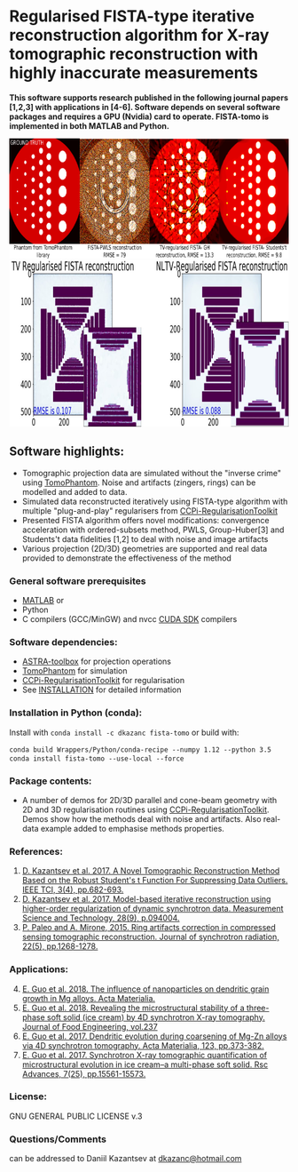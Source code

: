 #  Regularised FISTA-type iterative reconstruction algorithm for X-ray tomographic reconstruction with highly inaccurate measurements

**This software supports research published in the following journal papers [1,2,3] with applications in [4-6]. Software depends on several software packages and requires a GPU (Nvidia) card to operate. FISTA-tomo is implemented in both MATLAB and Python.** 

<div align="center">
  <img src="docs/images/recsFISTA_stud.png" height="216"><br>  
</div>
<div align="center">
  <img src="docs/images/TV_vs_NLTV.jpg" height="300"><br>  
</div>

## Software highlights:
 * Tomographic projection data are simulated without the "inverse crime" using [TomoPhantom](https://github.com/dkazanc/TomoPhantom). Noise and artifacts (zingers, rings) can be modelled and added to data.
 * Simulated data reconstructed iteratively using FISTA-type algorithm with multiple "plug-and-play" regularisers from [CCPi-RegularisationToolkit](https://github.com/vais-ral/CCPi-Regularisation-Toolkit) 
 * Presented FISTA algorithm offers novel modifications: convergence acceleration with ordered-subsets method, PWLS, Group-Huber[3] and Students't data fidelities [1,2] to deal with noise and image artifacts
 * Various projection (2D/3D) geometries are supported and real data provided to demonstrate the effectiveness of the method  

### General software prerequisites
 * [MATLAB](http://www.mathworks.com/products/matlab/) or
 * Python
 * C compilers (GCC/MinGW) and nvcc [CUDA SDK](https://developer.nvidia.com/cuda-downloads) compilers
 
### Software dependencies: 
 * [ASTRA-toolbox](https://www.astra-toolbox.com/) for projection operations
 * [TomoPhantom](https://github.com/dkazanc/TomoPhantom) for simulation
 * [CCPi-RegularisationToolkit](https://github.com/vais-ral/CCPi-Regularisation-Toolkit) for regularisation
 * See [INSTALLATION](https://github.com/dkazanc/FISTA-tomo/blob/master/INSTALLATION) for detailed information

### Installation in Python (conda):
Install with `conda install -c dkazanc fista-tomo` or build with:
```	
conda build Wrappers/Python/conda-recipe --numpy 1.12 --python 3.5 
conda install fista-tomo --use-local --force
```
 
### Package contents:
 * A number of demos for 2D/3D parallel and cone-beam geometry with 2D and 3D regularisation routines using [CCPi-RegularisationToolkit](https://github.com/vais-ral/CCPi-Regularisation-Toolkit). Demos show how the methods deal with noise and artifacts. Also real-data example added to emphasise methods properties. 

### References:
 1. [D. Kazantsev et al. 2017. A Novel Tomographic Reconstruction Method Based on the Robust Student's t Function For Suppressing Data Outliers. IEEE TCI, 3(4), pp.682-693.](https://doi.org/10.1109/TCI.2017.2694607)
 2. [D. Kazantsev et al. 2017. Model-based iterative reconstruction using higher-order regularization of dynamic synchrotron data. Measurement Science and Technology, 28(9), p.094004.](https://doi.org/10.1088/1361-6501/aa7fa8)
 3. [P. Paleo and A. Mirone, 2015. Ring artifacts correction in compressed sensing tomographic reconstruction. Journal of synchrotron radiation, 22(5), pp.1268-1278.](https://doi.org/10.1107/S1600577515010176)

### Applications:
 4. [E. Guo et al. 2018. The influence of nanoparticles on dendritic grain growth in Mg alloys. Acta Materialia.](https://doi.org/10.1016/j.actamat.2018.04.023) 
 5. [E. Guo et al. 2018. Revealing the microstructural stability of a three-phase soft solid (ice cream) by 4D synchrotron X-ray tomography. Journal of Food Engineering, vol.237](https://www.sciencedirect.com/science/article/pii/S0260877418302309)
 6. [E. Guo et al. 2017. Dendritic evolution during coarsening of Mg-Zn alloys via 4D synchrotron tomography. Acta Materialia, 123, pp.373-382.](https://doi.org/10.1016/j.actamat.2016.10.022) 
 7. [E. Guo et al. 2017. Synchrotron X-ray tomographic quantification of microstructural evolution in ice cream–a multi-phase soft solid. Rsc Advances, 7(25), pp.15561-15573.](https://doi.org/10.1039/C7RA00642J)
 
### License:
GNU GENERAL PUBLIC LICENSE v.3

### Questions/Comments
can be addressed to Daniil Kazantsev at dkazanc@hotmail.com
